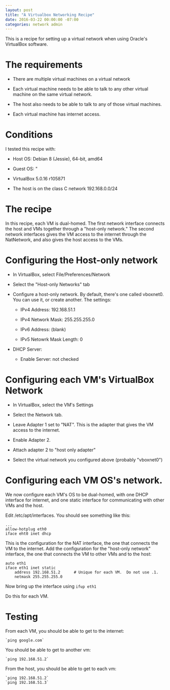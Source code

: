 ```yaml
---
layout: post
title: "A Virtualbox Networking Recipe"
date: 2016-03-22 00:00:00 -07:00
categories: network admin
---
```


This is a recipe for setting up a virtual network when using Oracle's
VirtualBox software.

# The requirements

* There are multiple virtual machines on a virtual network

* Each virtual machine needs to be able to talk to any other virtual
  machine on the same virtual network.

* The host also needs to be able to talk to any of those virtual
  machines.

* Each virtual machine has internet access.

# Conditions

I tested this recipe with:

* Host OS: Debian 8 (Jessie), 64-bit, amd64

* Guest OS: "

* VirtualBox 5.0.16 r105871

* The host is on the class C network 192.168.0.0/24

# The recipe

In this recipe, each VM is dual-homed.  The first network interface
connects the host and VMs together through a "host-only network."  The
second network interfaces gives the VM access to the internet through
the NatNetwork, and also gives the host access to the VMs.

# Configuring the Host-only network

* In VirtualBox, select File/Preferences/Network

* Select the "Host-only Networks" tab

* Configure a host-only network.  By default, there's one called
  vboxnet0.  You can use it, or create another.  The settings:

  * IPv4 Address: 192.168.51.1

  * IPv4 Network Mask: 255.255.255.0

  * IPv6 Address: (blank)

  * IPv5 Netowrk Mask Length: 0

* DHCP Server:

  * Enable Server: not checked

# Configuring each VM's VirtualBox Network

* In VirtualBox, select the VM's Settings

* Select the Network tab.

* Leave Adapter 1 set to "NAT".  This is the adapter that gives the VM
  access to the internet.

* Enable Adapter 2.

* Attach adapter 2 to "host only adapter"

* Select the virtual network you configured above (probably
  "vboxnet0")

# Configuring each VM OS's network.

We now configure each VM's OS to be dual-homed, with one DHCP
interface for internet, and one static interface for communicating
with other VMs and the host.

Edit /etc/apt/interfaces.  You should see something like this:

```
...
allow-hotplug eth0
iface eht0 inet dhcp
```

This is the configuration for the NAT interface, the one that connects
the VM to the internet.  Add the configuration for the "host-only
network" interface, the one that connects the VM to other VMs and to
the host:

```
auto eth1
iface eth1 inet static
    address 192.168.51.2      # Unique for each VM.  Do not use .1.
    netmask 255.255.255.0
```

Now bring up the interface using `ifup eth1`

Do this for each VM.

# Testing

From each VM, you should be able to get to the internet:

    `ping google.com`

You should be able to get to another vm:

    `ping 192.168.51.2`

From the host, you should be able to get to each vm:

    `ping 192.168.51.2`
    `ping 192.168.51.3`
